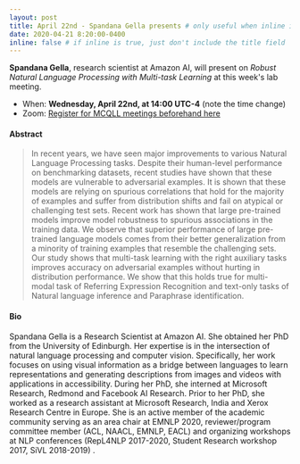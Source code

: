 ```yaml
---
layout: post
title: April 22nd - Spandana Gella presents # only useful when inline is false
date: 2020-04-21 8:20:00-0400
inline: false # if inline is true, just don't include the title field
---
```


**Spandana Gella**, research scientist at Amazon AI, will present on *Robust Natural Language Processing with Multi-task Learning* at this week's lab meeting. 

- When: **Wednesday, April 22nd, at 14:00 UTC-4** (note the time change)
- Zoom: [Register for MCQLL meetings beforehand here](https://mcgill.zoom.us/meeting/register/tJArfuitrjksHdAss5v1qiGR5VzCtPtiDm9x)

#### Abstract
<blockquote>
In recent years, we have seen major improvements to various Natural Language Processing tasks. Despite their human-level performance on benchmarking datasets, recent studies have shown that these models are vulnerable to adversarial examples. It is shown that these models are relying on spurious correlations that hold for the majority of examples and suffer from distribution shifts and fail on atypical or challenging test sets. Recent work has shown that large pre-trained models improve model robustness to spurious associations in the training data.  We observe that superior performance of large pre-trained language models comes from their better generalization from a minority of training examples that resemble the challenging sets. Our study shows that multi-task learning with the right auxiliary tasks improves accuracy on adversarial examples without hurting in distribution performance. We show that this holds true for multi-modal task of Referring Expression Recognition and text-only tasks of Natural language inference and Paraphrase identification.
</blockquote>

#### Bio
Spandana Gella is a Research Scientist at Amazon AI. She obtained her PhD from the University of Edinburgh. Her expertise is in the intersection of natural language processing and computer vision. Specifically, her work focuses on using visual information as a bridge between languages to learn representations and generating descriptions from images and videos with applications in accessibility. During her PhD, she interned at Microsoft Research, Redmond and Facebook AI Research. Prior to her PhD, she worked as a research assistant at Microsoft Research, India and Xerox Research Centre in Europe. She is an active member of the academic community serving as an area chair at EMNLP 2020, reviewer/program committee member (ACL, NAACL, EMNLP, EACL) and organizing workshops at NLP conferences (RepL4NLP 2017-2020,  Student Research workshop 2017, SiVL 2018-2019) . 